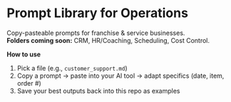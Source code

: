 # Prompt Library for Operations
Copy-pasteable prompts for franchise & service businesses.  
**Folders coming soon:** CRM, HR/Coaching, Scheduling, Cost Control.

**How to use**
1) Pick a file (e.g., `customer_support.md`)  
2) Copy a prompt → paste into your AI tool → adapt specifics (date, item, order #)  
3) Save your best outputs back into this repo as examples
